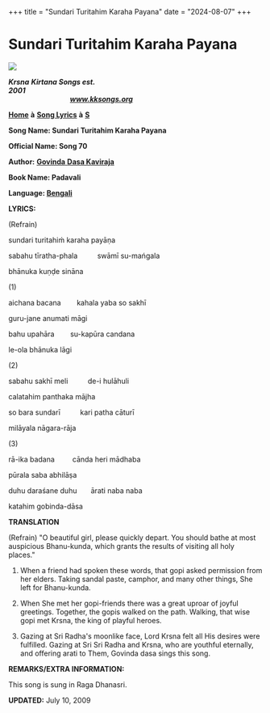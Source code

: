 +++
title = "Sundari Turitahim Karaha Payana"
date = "2024-08-07"
+++

# Sundari Turitahim Karaha Payana
**[![](http://kksongs.org/image_files/image002.jpg)](http://kksongs.org/)**

**_Krsna_** **_Kirtana Songs est. 2001_**                                                                                                                                                      **_www.kksongs.org_**

**[Home](http://kksongs.org/)** **à** **[Song Lyrics](http://kksongs.org/lyrics.html)** **à** **[S](http://kksongs.org/songs/song_s.html)**

**Song Name: Sundari Turitahim Karaha Payana**

**Official Name: Song 70**

**Author:** [**Govinda** **Dasa Kaviraja**](http://kksongs.org/authors/list/govindadasa.html)

**Book Name: Padavali**

**Language: [Bengali](http://kksongs.org/language/list/bengali.html)**

**LYRICS:**

(Refrain)

sundari turitahiḿ karaha payāṇa

sabahu tīratha-phala          swāmī su-mańgala

bhānuka kuṇḍe sināna

(1)

aichana bacana        kahala yaba so sakhī

guru-jane anumati māgi

bahu upahāra        su-kapūra candana

le-ola bhānuka lāgi

(2)

sabahu sakhī meli          de-i hulāhuli

calatahim panthaka mājha

so bara sundarī          kari patha cāturī

milāyala nāgara-rāja

(3)

rā-ika badana         cānda heri mādhaba

pūrala saba abhilāṣa

duhu daraśane duhu       ārati naba naba

katahim gobinda-dāsa

**TRANSLATION**

(Refrain) "O beautiful girl, please quickly depart. You should bathe at most auspicious Bhanu-kunda, which grants the results of visiting all holy places."

1) When a friend had spoken these words, that gopi asked permission from her elders. Taking sandal paste, camphor, and many other things, She left for Bhanu-kunda.

2) When She met her gopi\-friends there was a great uproar of joyful greetings. Together, the gopis walked on the path. Walking, that wise gopi met Krsna, the king of playful heroes.

3) Gazing at Sri Radha's moonlike face, Lord Krsna felt all His desires were fulfilled. Gazing at Sri Sri Radha and Krsna, who are youthful eternally, and offering arati to Them, Govinda dasa sings this song.

**REMARKS/EXTRA INFORMATION:**

This song is sung in Raga Dhanasri.

**UPDATED:** July 10, 2009